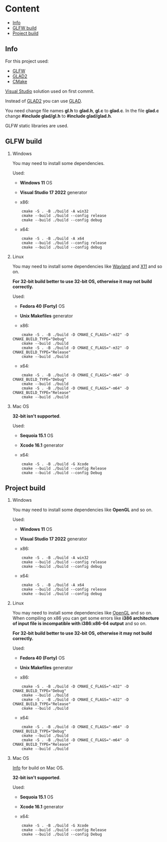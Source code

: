 # Content

- [Info](#Info)
- [GLFW build](#GLFW-build)
- [Project build](#Project-build)

## Info

For this project used:

 - [GLFW](https://www.glfw.org/)
 - [GLAD2](https://gen.glad.sh/)
 - [CMake](https://cmake.org/)

[Visual Studio](https://visualstudio.microsoft.com) solution used on first commit.

Instead of [GLAD2](https://gen.glad.sh/) you can use [GLAD](https://glad.dav1d.de/).

You need change file names **gl.h** to **glad.h**, **gl.c** to **glad.c**.
In the file **glad.c** change **\#include glad/gl.h** to **\#include glad/glad.h**.

GLFW static libraries are used.

## GLFW build

1. Windows

	You may need to install some dependencies.
	
	Used:
	- **Windows 11** OS
	- **Visual Studio 17 2022** generator

	- x86:
	```
		cmake -S . -B ./build -A win32
		cmake --build ./build --config release
		cmake --build ./build --config debug
	```
	- x64:
	```
		cmake -S . -B ./build -A x64
		cmake --build ./build --config release
		cmake --build ./build --config debug
	```
	
2. Linux

	You may need to install some dependencies like [Wayland](https://www.glfw.org/docs/latest/compile_guide.html#compile_deps) and [X11](https://www.glfw.org/docs/latest/compile_guide.html#compile_deps) and so on.
	
	**For 32-bit build better to use 32-bit OS, otherwise it may not build correctly.**
	
	Used:
	- **Fedora 40 (Forty)** OS
	- **Unix Makefiles** generator
	
	- x86:
	```
		cmake -S . -B ./build -D CMAKE_C_FLAGS="-m32" -D CMAKE_BUILD_TYPE="Debug"
		cmake --build ./build
		cmake -S . -B ./build -D CMAKE_C_FLAGS="-m32" -D CMAKE_BUILD_TYPE="Release"
		cmake --build ./build
	```
	- x64:
	```
		cmake -S . -B ./build -D CMAKE_C_FLAGS="-m64" -D CMAKE_BUILD_TYPE="Debug"
		cmake --build ./build
		cmake -S . -B ./build -D CMAKE_C_FLAGS="-m64" -D CMAKE_BUILD_TYPE="Release"
		cmake --build ./build
	```
	
3. Mac OS

	**32-bit isn't supported**.
	
	Used:
	- **Sequoia 15.1** OS
	- **Xcode 16.1** generator

	- x64:
	```
		cmake -S . -B ./build -G Xcode
		cmake --build ./build --config Release
		cmake --build ./build --config Debug
	```
	
## Project build

1. Windows

	You may need to install some dependencies like **OpenGL** and so on.
	
	Used:
	- **Windows 11** OS
	- **Visual Studio 17 2022** generator

	- x86:
	```
		cmake -S . -B ./build -A win32
		cmake --build ./build --config release
		cmake --build ./build --config debug
	```
	- x64:
	```
		cmake -S . -B ./build -A x64
		cmake --build ./build --config release
		cmake --build ./build --config debug
	```

2. Linux

	You may need to install some dependencies like [OpenGL](https://en.wikibooks.org/wiki/OpenGL_Programming/Installation/Linux) and so on.
	When compiling on x86 you can get some errors like **i386 architecture of input file is incompatible with i386:x86-64 output** and so on.
	
	**For 32-bit build better to use 32-bit OS, otherwise it may not build correctly.**
	
	Used:
	- **Fedora 40 (Forty)** OS
	- **Unix Makefiles** generator
	
	- x86:
	```
		cmake -S . -B ./build -D CMAKE_C_FLAGS="-m32" -D CMAKE_BUILD_TYPE="Debug"
		cmake --build ./build
		cmake -S . -B ./build -D CMAKE_C_FLAGS="-m32" -D CMAKE_BUILD_TYPE="Release"
		cmake --build ./build
	```
	- x64:
	```
		cmake -S . -B ./build -D CMAKE_C_FLAGS="-m64" -D CMAKE_BUILD_TYPE="Debug"
		cmake --build ./build
		cmake -S . -B ./build -D CMAKE_C_FLAGS="-m64" -D CMAKE_BUILD_TYPE="Release"
		cmake --build ./build
	```
	
3. Mac OS
	
	[Info](https://www.glfw.org/docs/latest/build_guide.html#build_link_xcode) for build on Mac OS.
	
	**32-bit isn't supported**.
	
	Used:
	- **Sequoia 15.1** OS
	- **Xcode 16.1** generator

	- x64:
	```
		cmake -S . -B ./build -G Xcode
		cmake --build ./build --config Release
		cmake --build ./build --config Debug
	```